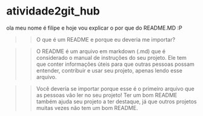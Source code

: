 # atividade2git_hub

ola meu nome é filipe e hoje vou explicar o por que do README.MD :P


>>O que é um README e porque eu deveria me importar?

>> O README é um arquivo em markdown (.md) que é considerado o manual de instruções do seu projeto. Ele tem que conter informações úteis para que outras pessoas possam entender, contribuir e usar seu projeto, apenas lendo esse arquivo.

>>Você deveria se importar porque esse é o primeiro arquivo que as pessoas vão ler no seu projeto! Ter um bom README também ajuda seu projeto a ter destaque, já que outros projetos muitas vezes não tem um bom README.